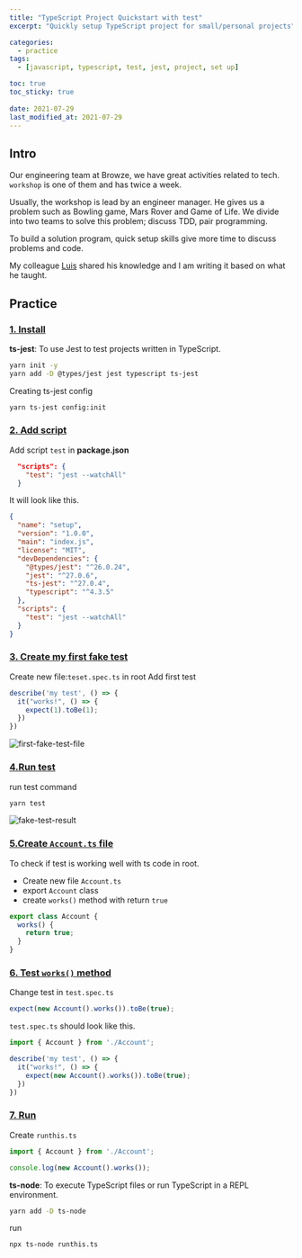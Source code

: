 ```yaml
---
title: "TypeScript Project Quickstart with test"
excerpt: "Quickly setup TypeScript project for small/personal projects"

categories:
  - practice
tags:
  - [javascript, typescript, test, jest, project, set up]

toc: true
toc_sticky: true
 
date: 2021-07-29
last_modified_at: 2021-07-29
---
```


## Intro
Our engineering team at Browze, we have great activities related to tech.  
`workshop` is one of them and has twice a week.

Usually, the workshop is lead by an engineer manager.
He gives us a problem such as Bowling game, Mars Rover and Game of Life.
We divide into two teams to solve this problem; discuss TDD, pair programming.

To build a solution program, quick setup skills give more time to discuss problems and code.

My colleague [Luis](https://github.com/luisrudge) shared his knowledge and I am writing it based on what he taught.


## Practice

### <u>1. Install</u>
**ts-jest**: To use Jest to test projects written in TypeScript.
```bash
yarn init -y
yarn add -D @types/jest jest typescript ts-jest
```
Creating ts-jest config
```bash
yarn ts-jest config:init
```

### <u>2. Add script</u>
Add script `test` in **package.json**
```json
  "scripts": {
    "test": "jest --watchAll"
  }
```
It will look like this.
```json
{
  "name": "setup",
  "version": "1.0.0",
  "main": "index.js",
  "license": "MIT",
  "devDependencies": {
    "@types/jest": "^26.0.24",
    "jest": "^27.0.6",
    "ts-jest": "^27.0.4",
    "typescript": "^4.3.5"
  },
  "scripts": {
    "test": "jest --watchAll"
  }
}
```

### <u>3. Create my first fake test</u>
Create new file:`teset.spec.ts` in root
Add first test
```js
describe('my test', () => {
  it("works!", () => {
    expect(1).toBe(1);
  })
})
```
![first-fake-test-file](https://user-images.githubusercontent.com/45175926/127593316-d05c1d55-0a5b-4eed-ab8f-07d57921251c.png)

### <u>4.Run test</u>
run test command
```bash
yarn test
```
![fake-test-result](https://user-images.githubusercontent.com/45175926/127593999-92ee804d-80ba-4b52-b05e-2c061dfc3c59.png)

### <u>5.Create `Account.ts` file</u>
To check if test is working well with ts code in root.
  - Create new file `Account.ts`
  - export `Account` class
  - create `works()` method with return `true`
  
```js
export class Account {
  works() {
    return true;
  }
}
```

### <u>6. Test `works()` method</u>
Change test in `test.spec.ts`
```js
expect(new Account().works()).toBe(true);
```
`test.spec.ts` should look like this.

```js
import { Account } from './Account';

describe('my test', () => {
  it("works!", () => {
    expect(new Account().works()).toBe(true);
  })
})
```

### <u>7. Run</u>
Create `runthis.ts`
```js
import { Account } from './Account';

console.log(new Account().works());
```
**ts-node**: To execute TypeScript files or run TypeScript in a REPL environment.
```bash
yarn add -D ts-node
```
run
```bash
npx ts-node runthis.ts
```
